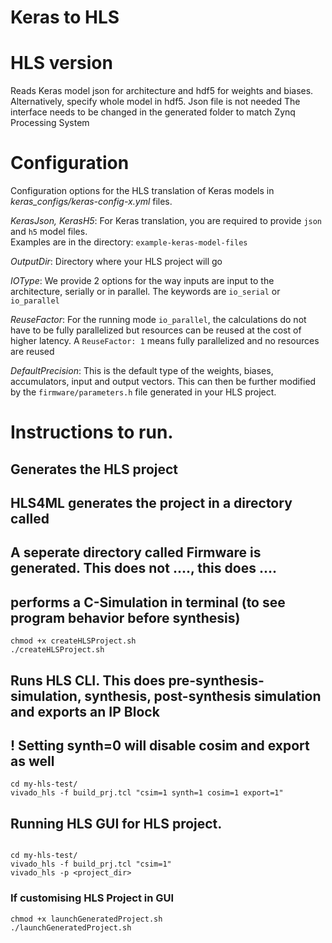 # Keras to HLS 
# HLS version

Reads Keras model json for architecture and hdf5 for weights and biases.
Alternatively, specify whole model in hdf5. Json file is not needed
The interface needs to be changed in the generated folder to match Zynq Processing System

# Configuration

Configuration options for the HLS translation of Keras models in *keras_configs/keras-config-x.yml* files.

*KerasJson, KerasH5*: For Keras translation, you are required to provide `json` and `h5` model files.  
Examples are in the directory: `example-keras-model-files`

*OutputDir*: Directory where your HLS project will go

*IOType*: We provide 2 options for the way inputs are input to the architecture, serially or in parallel.  The keywords are `io_serial` or `io_parallel`

*ReuseFactor*: For the running mode `io_parallel`, the calculations do not have to be fully parallelized but resources can be reused at the cost of higher latency.  A `ReuseFactor: 1` means fully parallelized and no resources are reused

*DefaultPrecision*: This is the default type of the weights, biases, accumulators, input and output vectors.  This can then be further modified by the `firmware/parameters.h` file generated in your HLS project.


# Instructions to run. 

## Generates the HLS project
## HLS4ML generates the project in a directory called 
## A seperate directory called Firmware is generated. This does not ...., this does .... 
## performs a C-Simulation in terminal (to see program behavior before synthesis)
```
chmod +x createHLSProject.sh
./createHLSProject.sh
```

## Runs HLS CLI. This does pre-synthesis-simulation, synthesis, post-synthesis simulation and exports an IP Block
## ! Setting synth=0 will disable cosim and export as well
```
cd my-hls-test/
vivado_hls -f build_prj.tcl "csim=1 synth=1 cosim=1 export=1"
```

## Running HLS GUI for HLS project. 


```

cd my-hls-test/
vivado_hls -f build_prj.tcl "csim=1"
vivado_hls -p <project_dir>
```
### If customising HLS Project in GUI
```
chmod +x launchGeneratedProject.sh
./launchGeneratedProject.sh
```
